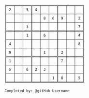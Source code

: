 
    ╔═══╤═══╤═══╦═══╤═══╤═══╦═══╤═══╤═══╗
    ║ 2 │   │ 5 ║ 4 │   │   ║   │   │   ║
    ╟───┼───┼───╫───┼───┼───╫───┼───┼───╢
    ║   │   │   ║   │ 8 │ 6 ║ 9 │   │ 2 ║
    ╟───┼───┼───╫───┼───┼───╫───┼───┼───╢
    ║   │   │ 3 ║   │   │   ║   │   │ 7 ║
    ╠═══╪═══╪═══╬═══╪═══╪═══╬═══╪═══╪═══╣
    ║   │   │ 1 ║   │ 6 │   ║   │   │ 4 ║
    ╟───┼───┼───╫───┼───┼───╫───┼───┼───╢
    ║ 4 │   │   ║   │   │   ║   │   │ 8 ║
    ╟───┼───┼───╫───┼───┼───╫───┼───┼───╢
    ║ 9 │   │   ║   │ 1 │   ║ 2 │   │   ║
    ╠═══╪═══╪═══╬═══╪═══╪═══╬═══╪═══╪═══╣
    ║ 1 │   │   ║   │   │   ║ 7 │   │   ║
    ╟───┼───┼───╫───┼───┼───╫───┼───┼───╢
    ║ 5 │   │ 6 ║ 2 │ 3 │   ║   │   │   ║
    ╟───┼───┼───╫───┼───┼───╫───┼───┼───╢
    ║   │   │   ║   │   │ 1 ║ 8 │   │ 5 ║
    ╚═══╧═══╧═══╩═══╧═══╧═══╩═══╧═══╧═══╝

    Completed by: @gitHub Username
